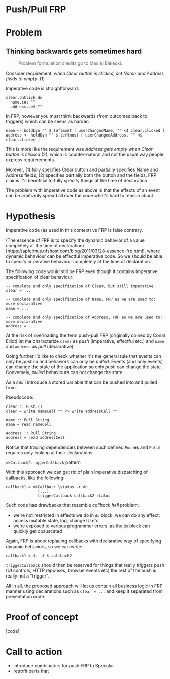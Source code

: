 # Push/Pull FRP

# Problem

## Thinking backwards gets sometimes hard

> Problem formulation credits go to Maciej Bielecki.

Consider requirement: *when Clear button is clicked, set Name and Address fields to empty*. (1)

Imperative code is straightforward:

```
clear.onClick do
  name.set ""
  address.set ""
```

In FRP, however you must think backwards (from outcomes back to triggers) which can be seens as harder:

```
name <- holdDyn "" $ leftmost [ userChangedName, "" <$ clear.clicked ]
address <- holdDyn "" $ leftmost [ userChangedAddress, "" <$ clear.clicked ]
```

This is more like the requirement was *Address gets empty when Clear button is clicked* (2), which is counter-natural and not the usual way people express requierements.

Morever, (1) fully specifies Clear button and partially specifies Name and Address fields, (2) specifies partially both the button and the fields.
FRP claims it's benefitial to fully specify things at the time of declaration.

The problem with imperative code as above is that the effects of an event can be arbitrarily spread all over the code what's hard to reason about.

# Hypothesis

Imperative code (as used in this context) vs FRP is false contrary.

(The essence of FRP is to specify the dynamic behavior of a value completely at the time of declaration)[https://apfelmus.nfshost.com/blog/2011/03/28-essence-frp.html], where dynamic behaviour can be effectful imperative code.
So we should be able to specify imperative behaviour completely at the time of declaration.

The following code would still be FRP even though it contains imperative specification of clear behaviour:

```
-- complete and only specification of Clear, but still imperative
clear = ...

-- complete and only specification of Name, FRP as we are used to: more declarative
name = ...

-- complete and only specification of Address, FRP as we are used to: more declarative
address = ...
```

At the risk of overloading the term push-pull FRP (originally coined by Conal Elliot) let me characterize `clear` as *push* (imperative, effectful etc.) and `name` and `address` as *pull* (declarative).

Going further I'd like to check whether it's the general rule that events can only be *pushed* and behaviors can only be *pulled*.
Events (and only events) can change the state of the application so only *push* can change the state.
Conversely, *pulled* behaviours can not change the state.

As a *cell* I introduce a stored variable that can be pushed into and pulled from.

Pseudocode:

```
clear :: Push ()
clear = write nameCell "" <> write addressCell ""

name :: Pull String
name = read nameCell

address :: Pull String
address = read addressCell
```

Notice that tracing dependencies between such defined `Push`es and `Pull`s requires only looking at their declarations.

`mkCallback`/`triggerCallback` pattern

With this approach we can get rid of plain imperative dispatching of callbacks, like the following:

```
callback1 = mkCallback \status -> do
              (...)
              triggerCallback callback2 status
```

Such code has drawbacks that resemble *callback hell* problem:
  * we're not restricted in effects we do in `do` block, we can do any effect: access mutable state, log, change UI etc.
  * we're exposed to various programmer errors, as the `do` block can quickly get obsuscated

Again, FRP is about replacing callbacks with declarative way of specifying dynamic behaviors, so we can write:

```
callback1 = (...) $ callback2
```

`triggerCallback` should then be reserved for things that really triggers push (UI controls, HTTP reponses, browser events etc) the rest of the push is really not a "trigger".

All in all, the proposed approach will let us contain all business logic in FRP manner using declarations such as `clear = ...` and keep it separated from presentation code.

# Proof of concept

[code]

# Call to action

  * introduce combinators for push FRP to Specular
  * retrofit parts that
